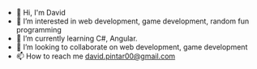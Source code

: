- 👋 Hi, I'm David
- 👀 I’m interested in web development, game development, random fun programming
- 🌱 I’m currently learning C#, Angular.
- 💞️ I’m looking to collaborate on web development, game development
- 📫 How to reach me david.pintar00@gmail.com

<!---
Sh1ro0o/Sh1ro0o is a ✨ special ✨ repository because its `README.md` (this file) appears on your GitHub profile.
You can click the Preview link to take a look at your changes.
--->
